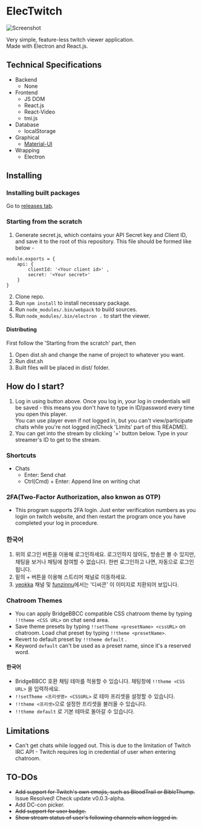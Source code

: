 # ElecTwitch
![Screenshot](https://github.com/thy2134/ElecTwitch/blob/master/images/screen-shot-1.png?raw=true)

Very simple, feature-less twitch viewer application.   
Made with Electron and React.js. 

## Technical Specifications
- Backend
  - None
- Frontend
  - JS DOM
  - React.js
  - React-Video
  - tmi.js
- Database
  - localStorage
- Graphical
  - [Material-UI](https://github.com/mui-org/material-ui)
- Wrapping
  - Electron

## Installing 
### Installing built packages
Go to [releases tab](https://github.com/thy2134/ElecTwitch/releases).

### Starting from the scratch
1. Generate secret.js, which contains your API Secret key and Client ID, and save it to the root of this repository.
This file should be formed like below -
```
module.exports = { 
    api: {
        clientId: '<Your client id>' ,
        secret: '<Your secret>'
    }
}
```
2. Clone repo.
3. Run `npm install` to install necessary package.
4. Run `node_modules/.bin/webpack` to build sources.
5. Run `node_modules/.bin/electron .` to start the viewer.

#### Distributing
First follow the 'Starting from the scratch' part, then
1. Open dist.sh and change the name of project to whatever you want.
2. Run dist.sh
3. Built files will be placed in dist/ folder.

## How do I start? 
1. Log in using button above. Once you log in, your log in credentials will be saved - this means you don't have to type in ID/password every time you open this player.     
You can use player even if not logged in, but you can't view/participate chats while you're not logged in(Check 'Limits' part of this README).
2. You can get into the stream by clicking '+' button below. Type in your streamer's ID  to get to the stream.

### Shortcuts 
- Chats
  - Enter: Send chat
  - Ctrl(Cmd) + Enter: Append line on writing chat

### 2FA(Two-Factor Authorization, also knwon as OTP) 
- This program supports 2FA login. Just enter verification numbers as you login on twitch website, and then restart the program once you have completed your log in procedure.

### 한국어
1. 위의 로그인 버튼을 이용해 로그인하세요. 로그인하지 않아도, 방송은 볼 수 있지만, 채팅을 보거나 채팅에 참여할 수 없습니다. 한번 로그인하고 나면, 자동으로 로그인됩니다.
2. 밑의 + 버튼을 이용해 스트리머 채널로 이동하세요.
3. [yeokka](https://twitch.tv/yeokka) 채널 및 [funzinnu](https://twitch.tv/funzinnu)에서는 '디씨콘' 이 이미지로 치환되어 보입니다.

### Chatroom Themes
- You can apply BridgeBBCC compatible CSS chatroom theme by typing `!!theme <CSS URL>` on chat send area.
- Save theme presets by typing `!!setTheme <presetName> <cssURL>` on chatroom. Load chat preset by typing `!!theme <presetName>`. 
- Revert to default preset by `!!theme default` .
- Keyword `default` can't be used as a preset name, since it's a reserved word.
#### 한국어
- BridgeBBCC 호환 채팅 테마를 적용할 수 있습니다. 채팅창에 `!!theme <CSS URL>` 을 입력하세요.
- `!!setTheme <프리셋명> <CSSURL>` 로 테마 프리셋을 설정할 수 있습니다.
- `!!theme <프리셋>`으로 설정한 프리셋을 불러올 수 있습니다. 
- `!!theme default` 로 기본 테마로 돌아갈 수 있습니다.
## Limitations
- Can't get chats while logged out. This is due to the limitation of Twitch IRC API - Twitch requires log in credential of user when entering chatroom.

## TO-DOs
- ~~Add support for Twitch's own emojis, such as BloodTrail or BibleThump.~~ Issue Resolved! Check update v0.0.3-alpha.
- Add DC-con picker.
- ~~Add support for user badge.~~
- ~~Show stream status of user's following channels when logged in.~~
